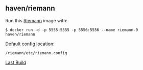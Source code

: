 ## haven/riemann

Run this [Riemann][] image with:

    $ docker run -d -p 5555:5555 -p 5556:5556 --name riemann-0 haven/riemann

Default config location: 

    /riemann/etc/riemann.config

[Last Build][packages]

[Riemann]: http://riemann.io/index.html
[packages]: PACKAGES.md
